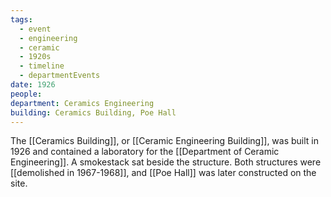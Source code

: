 ```yaml
---
tags:
  - event
  - engineering
  - ceramic
  - 1920s
  - timeline
  - departmentEvents
date: 1926
people: 
department: Ceramics Engineering
building: Ceramics Building, Poe Hall
---
```

<span
	  class='ob-timelines' 
	  data-date='1926'  
	  data-title='Ceramics Building built'
	  data-class='orange'> 
</span>

The [[Ceramics Building]], or [[Ceramic Engineering Building]], was built in 1926 and contained a laboratory for the [[Department of Ceramic Engineering]]. A smokestack sat beside the structure. Both structures were [[demolished in 1967-1968]], and [[Poe Hall]] was later constructed on the site.